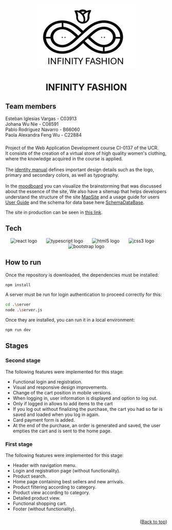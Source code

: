 <a id="readme-top"></a>

<div align="center">
  <img height="200" src="https://raw.githubusercontent.com/EstebanUCR/Infinity_Fashion/refs/heads/stage1Project/infinity_fashion/src/assets/Home/logo.png"  />
</div>

###

<h1 align="center">INFINITY FASHION</h1>

###

## Team members
Esteban Iglesias Vargas - C03913<br>
Johana Wu Nie - C08591<br>
Pablo Rodríguez Navarro - B66060<br>
Paola Alexandra Feng Wu - C22884<br>

###

Project of the Web Application Development course CI-0137 of the UCR.<br>
It consists of the creation of a virtual store of high quality women's clothing, where the knowledge acquired in the course is applied.<br><br>
The [identity manual](https://drive.google.com/file/d/1wuHNlB9XpuQO-Sg6PUW5JpCMAIztyfyt/view?usp=sharing) defines important design details such as the logo, primary and secondary colors, as well as typography.<br><br>
In the [moodboard](https://miro.com/welcomeonboard/YVJYdEhocWNNUktjNHFnUDFlVFEyd2xUUTRKTWtISXUzR1kzMDQyZ3FET2xNaUVIZlJKVWgzaWJDMDFYV1VrcXwzNDU4NzY0NTI0ODk1NjQ1ODQ0fDI=?share_link_id=804363808267) you can visualize the brainstorming that was discussed about the essence of the site, We also have a sitemap that helps developers understand the structure of the site [MapSite](https://app.diagrams.net/#G1QiA9apxC77bNKnrP6CQWWQXdFD2p6cYL) and a usage guide for users [User Guide](https://www.canva.com/design/DAGSqp_VKng/ZUG9lJQ0J3WJD2ygRNW1aA/edit?utm_content=DAGSqp_VKng&utm_campaign=designshare&utm_medium=link2&utm_source=sharebutton) and the schema for data base here [SchemaDataBase](https://dbdiagram.io/d/EsquemaInfinity-66674d0c6bc9d447b153a76e).

The site in production can be seen in [this link](https://extraordinary-douhua-fdc1a5.netlify.app/).

###

## Tech
<div align="center">
  <img src="https://cdn.jsdelivr.net/gh/devicons/devicon/icons/react/react-original.svg" height="40" alt="react logo"  />
  <img width="20" />
  <img src="https://cdn.jsdelivr.net/gh/devicons/devicon/icons/typescript/typescript-original.svg" height="40" alt="typescript logo"  />
  <img width="20" />
  <img src="https://cdn.jsdelivr.net/gh/devicons/devicon/icons/html5/html5-original.svg" height="40" alt="html5 logo"  />
  <img width="20" />
  <img src="https://cdn.jsdelivr.net/gh/devicons/devicon/icons/css3/css3-original.svg" height="40" alt="css3 logo"  />
  <img width="20" />
  <img src="https://cdn.jsdelivr.net/gh/devicons/devicon/icons/bootstrap/bootstrap-original.svg" height="40" alt="bootstrap logo"  />
</div>

###

## How to run

Once the repository is downloaded, the dependencies must be installed:
```sh
npm install
```

A server must be run for login authentication to proceed correctly for this:
```sh
cd .\server
node .\server.js
```

Once they are installed, you can run it in a local environment:
```sh
npm run dev
```

###

## Stages

### Second stage 
The following features were implemented for this stage:
* Functional login and registration.
* Visual and responsive design improvements.
* Change of the cart position in mobile versions.
* When logging in, user information is displayed and option to log out.
* Only if logged in allows to add items to the cart
* If you log out without finalizing the purchase, the cart you had so far is saved and loaded when you log in again.
* Card payment form is added.
* At the end of the purchase, an order is generated and saved, the user empties the cart and is sent to the home page.


### First stage
The following features were implemented for this stage:
* Header with navigation menu.
* Login and registration page (without functionality).
* Product search.
* Home page containing best sellers and new arrivals.
* Product filtering according to category.
* Product view according to category.
* Detailed product view.
* Functional shopping cart.
* Footer (without functionality).

###

<p align="right">(<a href="#readme-top">Back to top</a>)</p>
